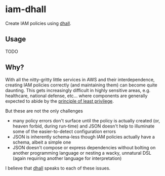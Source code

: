 # iam-dhall
Create IAM policies using [dhall][dhall].

## Usage

TODO

## Why?

With all the nitty-gritty little services in AWS and their interdependence,
creating IAM policies correctly (and maintaining them) can become quite
daunting. This gets increasingly difficult in highly sensitive areas, e.g.
healthcare, national defense, etc... where components are generally expected to
abide by the [principle of least privilege][polp].

But these are not the only challenges

 - many policy errors don't surface until the policy is actually created (or,
 heaven forbid, during run-time) and JSON doesn't help to illuminate some of the
 easier-to-detect configuration errors
 - JSON is inherently schema-less though IAM policies actually have a schema,
 albeit a simple one
 - JSON doesn't compose or express dependencies without bolting on another
 programming language or nesting a wacky, unnatural DSL (again requiring another
 language for interpretation)
 
I believe that [dhall][dhall] speaks to each of these issues.

  [dhall]: https://dhall-lang.org/
  [polp]: https://en.wikipedia.org/wiki/Principle_of_least_privilege
